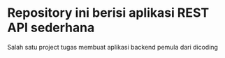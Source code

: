 # Repository ini berisi aplikasi REST API sederhana
Salah satu project tugas membuat aplikasi backend pemula dari dicoding
